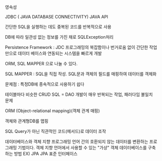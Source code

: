 영속성


JDBC ( JAVA DATABASE CONNECTIVITY) JAVA API

간단한 SQL을 실행하는 데도 중복된 코드를 반복적으로 사용

DB에 따라 일관성 없는 정보를 가진 채로 SQLException처리


Persistence Framework : 
JDC 프로그래밍의 복잡함이나 번거로움 없이 간단한 작업만으로 데이터 베이스와 연동되는 시스템을 빠르게 개발

ORM, SQL MAPPER 으로 나눌 수 있다. 


SQL MAPPER : SQL을 직접 작성. SQL문과 객체의 필드를 매핑하여 데이터를 객체화

문제점 : 특정DB에 종속적으로 사용하기 쉽다

테이블마다 비슷한 CRUD SQL = DAO 개발이 매우 반복되는 작업, 패러다임 불일치 문제


ORM (Object-relational mapping)(객체 관계 매핑)

객체와 관계형DB를 맵핑

SQL Query가 아닌 직관적인 코드(메서드)로 데이터 조작

데이터베이스와 객체 지향 프로그래밍 언어 간의 호환되지 않는 데이터를 변환하는 프로그래밍 기법이다. 객체 지향 언어에서 사용할 수 있는 "가상" 객체 데이터베이스를 구축하는 방법
EX) JPA
JPA 표준 인터페이스
